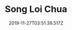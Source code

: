 ---
title: Song Loi Chua
date: 2019-11-27T03:51:39.517Z
card-portfolio:
  cardId: 5
  card-img: /img/slc.jpg
  card-lead: >-
        SLC is a mobile application which was designed by Bayard Viet Nam base on a famous application, Prions en Eglise and 
  card-page:   
    footer-portfolio:      
      - store-title: App Store
        store-link: https://apps.apple.com/vn/app/s%E1%BB%91ng-l%E1%BB%9Di-ch%C3%BAa/id1007056475?l=vi
      - store-title: Web
        store-link: https://www.facebook.com/songloichua.net/
    product-description:
      product-desc:
        - desc-id: '1'
          name: 'Frontend '
          tech-content: React Native
    product-detail:
      product-detail:
        - content-list:
            - content: >-
                Song Loi Chua App (Living the Word of God) is an aid to you daily prayer, edited by Bayard Vietnam. Song Loi Chua was born with the purpose to help Christians to live daily Gospel in a world full of information.
          detail-id: 1
          name: Information
        - content-list:
            - content: React Native, run on both iOS and Android, Native Base
          detail-id: 2
          name: Technology
    slider-img:
      - id: 1
        slider: /img/slc-1.jpg
      - id: 2
        slider: /img/slc-2.jpg
      - id: 3
        slider: /img/slc-3.jpg
  card-slug: /product-detail/5/song-loi-chua/
  card-title: Song Loi Chua
  language: en
  tag-card: app
---